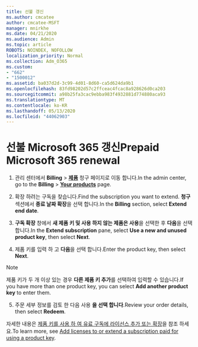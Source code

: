 ```yaml
---
title: 선불 갱신
ms.author: cmcatee
author: cmcatee-MSFT
manager: mnirkhe
ms.date: 04/21/2020
ms.audience: Admin
ms.topic: article
ROBOTS: NOINDEX, NOFOLLOW
localization_priority: Normal
ms.collection: Adm_O365
ms.custom:
- "662"
- "1500012"
ms.assetid: ba037d2d-3c99-4d01-8d60-ca5d624da9b1
ms.openlocfilehash: 83fd98202d57c2ffceac4fcac8a928626d0ca203
ms.sourcegitcommit: a98b25fa3cac9ebba983f4932881d774880aca93
ms.translationtype: MT
ms.contentlocale: ko-KR
ms.lasthandoff: 05/13/2020
ms.locfileid: "44062903"
---
```

# <a name="prepaid-microsoft-365-renewal"></a><span data-ttu-id="3cbc6-102">선불 Microsoft 365 갱신</span><span class="sxs-lookup"><span data-stu-id="3cbc6-102">Prepaid Microsoft 365 renewal</span></span>

1. <span data-ttu-id="3cbc6-103">관리 센터에서 **Billing** \> **[제품](https://go.microsoft.com/fwlink/p/?linkid=842054)** 청구 페이지로 이동 합니다.</span><span class="sxs-lookup"><span data-stu-id="3cbc6-103">In the admin center, go to the **Billing** \> **[Your products](https://go.microsoft.com/fwlink/p/?linkid=842054)** page.</span></span>

2. <span data-ttu-id="3cbc6-104">확장 하려는 구독을 찾습니다.</span><span class="sxs-lookup"><span data-stu-id="3cbc6-104">Find the subscription you want to extend.</span></span> <span data-ttu-id="3cbc6-105">**청구** 섹션에서 **종료 날짜 확장**을 선택 합니다.</span><span class="sxs-lookup"><span data-stu-id="3cbc6-105">In the **Billing** section, select **Extend end date**.</span></span>

3. <span data-ttu-id="3cbc6-106">**구독 확장** 창에서 **새 제품 키 및 사용 하지 않는 제품은 사용**을 선택한 후 **다음**을 선택 합니다.</span><span class="sxs-lookup"><span data-stu-id="3cbc6-106">In the **Extend subscription** pane, select **Use a new and unused product key**, then select **Next**.</span></span>

4. <span data-ttu-id="3cbc6-107">제품 키를 입력 하 고 **다음**을 선택 합니다.</span><span class="sxs-lookup"><span data-stu-id="3cbc6-107">Enter the product key, then select **Next**.</span></span>

> [!NOTE]
> <span data-ttu-id="3cbc6-108">제품 키가 두 개 이상 있는 경우 **다른 제품 키 추가**를 선택하여 입력할 수 있습니다.</span><span class="sxs-lookup"><span data-stu-id="3cbc6-108">If you have more than one product key, you can select **Add another product key** to enter them.</span></span>

5. <span data-ttu-id="3cbc6-109">주문 세부 정보를 검토 한 다음 사용 **을 선택 합니다**.</span><span class="sxs-lookup"><span data-stu-id="3cbc6-109">Review your order details, then select **Redeem**.</span></span>

<span data-ttu-id="3cbc6-110">자세한 내용은 [제품 키를 사용 하 여 유료 구독에 라이선스 추가 또는 확장](https://docs.microsoft.com/office365/admin/misc/add-licenses-using-product-key)을 참조 하세요.</span><span class="sxs-lookup"><span data-stu-id="3cbc6-110">To learn more, see [Add licenses to or extend a subscription paid for using a product key](https://docs.microsoft.com/office365/admin/misc/add-licenses-using-product-key).</span></span>
